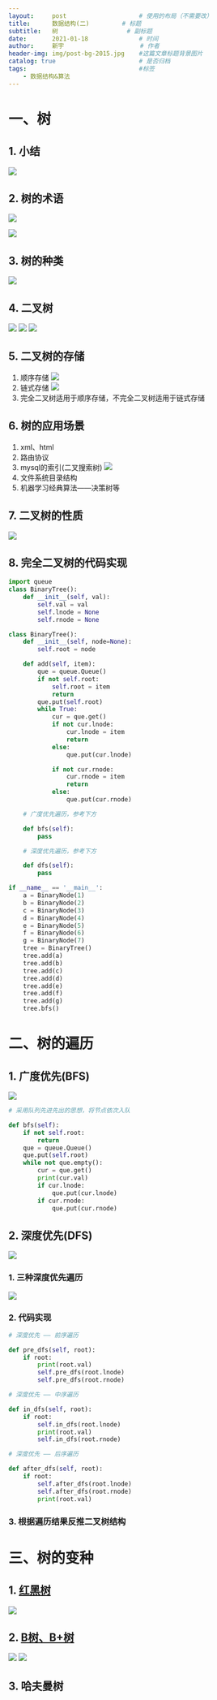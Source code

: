 ```yaml
---
layout:     post                    # 使用的布局（不需要改）
title:      数据结构(二)  		# 标题 
subtitle:   树 					# 副标题
date:       2021-01-18              # 时间
author:     新宇                     # 作者
header-img: img/post-bg-2015.jpg    #这篇文章标题背景图片
catalog: true                       # 是否归档
tags:                               #标签
    - 数据结构&算法
---
```

# 一、树

## 1. 小结
![](https://tva1.sinaimg.cn/large/008eGmZEly1gmsaxrdz18j30vu0jm40h.jpg)

## 2. 树的术语
![](https://tva1.sinaimg.cn/large/008eGmZEly1gmroro1sv7j31bq0m648v.jpg)

![](https://tva1.sinaimg.cn/large/008eGmZEly1gmrozol2wrj319e0os13o.jpg)

## 3. 树的种类
![](https://tva1.sinaimg.cn/large/008eGmZEly1gmrp8ql3okj313a09eq7f.jpg)

## 4. 二叉树
![](https://tva1.sinaimg.cn/large/008eGmZEly1gmrpbct3qlj31980goahm.jpg)
![](https://tva1.sinaimg.cn/large/008eGmZEly1gmrpf3ov0xj311y0fo0xm.jpg)
![](https://tva1.sinaimg.cn/large/008eGmZEly1gmrpih86g3j310y0lajwt.jpg)

## 5. 二叉树的存储
1. 顺序存储
	![](https://tva1.sinaimg.cn/large/008eGmZEly1gmruck21csj31ba0k2wlk.jpg)
2. 链式存储
	![](https://tva1.sinaimg.cn/large/008eGmZEly1gmrue3xpfoj316m0k8jyf.jpg)
3. 完全二叉树适用于顺序存储，不完全二叉树适用于链式存储

## 6. 树的应用场景
1. xml、html
2. 路由协议
3. mysql的索引(二叉搜索树)
	![](https://tva1.sinaimg.cn/large/008eGmZEly1gmrup7ecfxj317u0kgaj3.jpg)
4. 文件系统目录结构
5. 机器学习经典算法——决策树等

## 7. 二叉树的性质
![](https://tva1.sinaimg.cn/large/008eGmZEly1gmruvjns3wj317u07qtda.jpg)

## 8. 完全二叉树的代码实现
```python
import queue
class BinaryTree():
    def __init__(self, val):
        self.val = val
        self.lnode = None
        self.rnode = None

class BinaryTree():
    def __init__(self, node=None):
        self.root = node

    def add(self, item):
        que = queue.Queue()
        if not self.root:
            self.root = item
            return
        que.put(self.root)
        while True:
            cur = que.get()
            if not cur.lnode:
                cur.lnode = item
                return
            else:
                que.put(cur.lnode)

            if not cur.rnode:
                cur.rnode = item
                return
            else:
                que.put(cur.rnode)

    # 广度优先遍历，参考下方

    def bfs(self):
    	pass

    # 深度优先遍历，参考下方

   	def dfs(self):
    	pass

if __name__ == '__main__':
    a = BinaryNode(1)
    b = BinaryNode(2)
    c = BinaryNode(3)
    d = BinaryNode(4)
    e = BinaryNode(5)
    f = BinaryNode(6)
    g = BinaryNode(7)
    tree = BinaryTree()
    tree.add(a)
    tree.add(b)
    tree.add(c)
    tree.add(d)
    tree.add(e)
    tree.add(f)
    tree.add(g)
    tree.bfs()

```

# 二、树的遍历
## 1. 广度优先(BFS)
![](https://tva1.sinaimg.cn/large/008eGmZEly1gmrvxecvz3j30x60lk0vj.jpg)

```python
# 采用队列先进先出的思想，将节点依次入队

def bfs(self):
    if not self.root:
        return
    que = queue.Queue()
    que.put(self.root)
    while not que.empty():
        cur = que.get()
        print(cur.val)
        if cur.lnode:
            que.put(cur.lnode)
        if cur.rnode:
            que.put(cur.rnode)
```

## 2. 深度优先(DFS)
![](https://tva1.sinaimg.cn/large/008eGmZEly1gmrvxeqidrj30qo0hgtak.jpg)

### 1. 三种深度优先遍历
![](https://tva1.sinaimg.cn/large/008eGmZEly1gmry3npnjoj31f80l643i.jpg)

### 2. 代码实现
```python
# 深度优先 —— 前序遍历

def pre_dfs(self, root):
    if root:
        print(root.val)
        self.pre_dfs(root.lnode)
        self.pre_dfs(root.rnode)

# 深度优先 —— 中序遍历

def in_dfs(self, root):
    if root:
        self.in_dfs(root.lnode)
        print(root.val)
        self.in_dfs(root.rnode)

# 深度优先 —— 后序遍历

def after_dfs(self, root):
    if root:
        self.after_dfs(root.lnode)
        self.after_dfs(root.rnode)
        print(root.val)
```
### 3. 根据遍历结果反推二叉树结构

# 三、树的变种

## 1. [红黑树](https://zhuanlan.zhihu.com/p/91960960)
![](https://pic1.zhimg.com/v2-39965fba3e7e0ceea2deba09a0446348_r.jpg)

## 2. [B树、B+树](https://zhuanlan.zhihu.com/p/27700617)
![](https://pic2.zhimg.com/v2-2c2264cc1c6c603dfeca4f84a2575901_r.jpg)
![](https://pic4.zhimg.com/v2-5f069fd820637db1b877fdd6799a2b67_r.jpg)

## 3. 哈夫曼树
